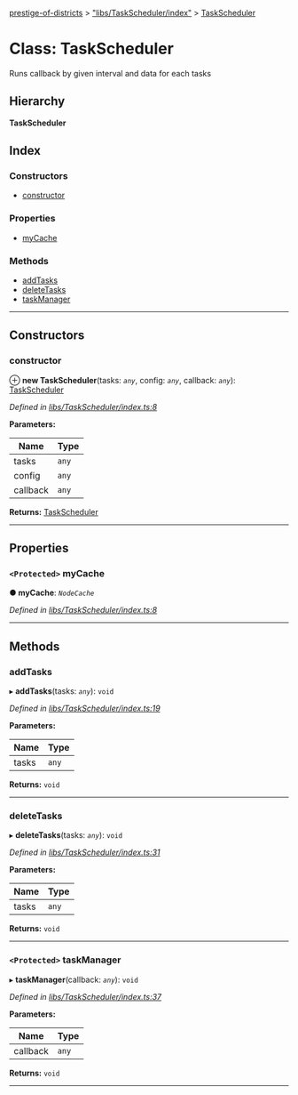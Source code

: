 [prestige-of-districts](../README.md) > ["libs/TaskScheduler/index"](../modules/_libs_taskscheduler_index_.md) > [TaskScheduler](../classes/_libs_taskscheduler_index_.taskscheduler.md)

# Class: TaskScheduler

Runs callback by given interval and data for each tasks

## Hierarchy

**TaskScheduler**

## Index

### Constructors

* [constructor](_libs_taskscheduler_index_.taskscheduler.md#constructor)

### Properties

* [myCache](_libs_taskscheduler_index_.taskscheduler.md#mycache)

### Methods

* [addTasks](_libs_taskscheduler_index_.taskscheduler.md#addtasks)
* [deleteTasks](_libs_taskscheduler_index_.taskscheduler.md#deletetasks)
* [taskManager](_libs_taskscheduler_index_.taskscheduler.md#taskmanager)

---

## Constructors

<a id="constructor"></a>

###  constructor

⊕ **new TaskScheduler**(tasks: *`any`*, config: *`any`*, callback: *`any`*): [TaskScheduler](_libs_taskscheduler_index_.taskscheduler.md)

*Defined in [libs/TaskScheduler/index.ts:8](https://github.com/YarosJ/prestige-of-districts/blob/a1ae45e/libs/TaskScheduler/index.ts#L8)*

**Parameters:**

| Name | Type |
| ------ | ------ |
| tasks | `any` |
| config | `any` |
| callback | `any` |

**Returns:** [TaskScheduler](_libs_taskscheduler_index_.taskscheduler.md)

___

## Properties

<a id="mycache"></a>

### `<Protected>` myCache

**● myCache**: *`NodeCache`*

*Defined in [libs/TaskScheduler/index.ts:8](https://github.com/YarosJ/prestige-of-districts/blob/a1ae45e/libs/TaskScheduler/index.ts#L8)*

___

## Methods

<a id="addtasks"></a>

###  addTasks

▸ **addTasks**(tasks: *`any`*): `void`

*Defined in [libs/TaskScheduler/index.ts:19](https://github.com/YarosJ/prestige-of-districts/blob/a1ae45e/libs/TaskScheduler/index.ts#L19)*

**Parameters:**

| Name | Type |
| ------ | ------ |
| tasks | `any` |

**Returns:** `void`

___
<a id="deletetasks"></a>

###  deleteTasks

▸ **deleteTasks**(tasks: *`any`*): `void`

*Defined in [libs/TaskScheduler/index.ts:31](https://github.com/YarosJ/prestige-of-districts/blob/a1ae45e/libs/TaskScheduler/index.ts#L31)*

**Parameters:**

| Name | Type |
| ------ | ------ |
| tasks | `any` |

**Returns:** `void`

___
<a id="taskmanager"></a>

### `<Protected>` taskManager

▸ **taskManager**(callback: *`any`*): `void`

*Defined in [libs/TaskScheduler/index.ts:37](https://github.com/YarosJ/prestige-of-districts/blob/a1ae45e/libs/TaskScheduler/index.ts#L37)*

**Parameters:**

| Name | Type |
| ------ | ------ |
| callback | `any` |

**Returns:** `void`

___


